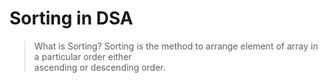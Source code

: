 # Sorting in DSA
>What is Sorting?
>Sorting is the method to arrange element of array in a particular order either <br>
>ascending or descending order.